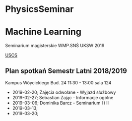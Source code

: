 # PhysicsSeminar

# Machine Learning

Seminarium magisterskie WMP.SNŚ UKSW 2019

[USOS](https://usosweb.uksw.edu.pl/kontroler.php?_action=katalog2/przedmioty/pokazPrzedmiot&kod=WM-FI-SD)



## Plan spotkań Semestr Latni 2018/2019 

Kampus Wóycickiego Bud. 24  11:30 - 13:00 sala 124

* 2019-02-20; Zajęcia odwołane - Wyjazd służbowy  
* 2019-02-27; Sebastian Zając - Informacje ogólne
* 2019-03-06; Dominika Barcz - Seminarium I i II
* 2019-03-13;
* 2019-03-20;

